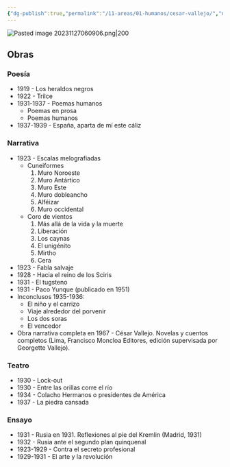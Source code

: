 ```yaml
---
{"dg-publish":true,"permalink":"/11-areas/01-humanos/cesar-vallejo/","noteIcon":""}
---
```


![Pasted image 20231127060906.png|200](/img/user/02%20Image/Pasted%20image%2020231127060906.png)
## Obras
### Poesía
- 1919 - Los heraldos negros
- 1922 - Trilce
- 1931-1937 - Poemas humanos
	- Poemas en prosa
	- Poemas humanos
- 1937-1939 - España, aparta de mí este cáliz
### Narrativa
- 1923 - Escalas melografiadas
	- Cuneiformes
		1. Muro Noroeste
		2. Muro Antártico
		3. Muro Este
		4. Muro dobleancho
		5. Alféizar
		6. Muro occidental
	- Coro de vientos
		1. Más allá de la vida y la muerte
		2. Liberación
		3. Los caynas
		4. El unigénito
		5. Mirtho
		6. Cera
- 1923 - Fabla salvaje
- 1928 - Hacia el reino de los Sciris
- 1931 - El tugsteno
- 1931 - Paco Yunque (publicado en 1951)
- Inconclusos 1935-1936:
	- El niño y el carrizo
	- Viaje alrededor del porvenir
	- Los dos soras
	- El vencedor
- Obra narrativa completa en 1967 - César Vallejo. Novelas y cuentos completos (Lima, Francisco Moncloa Editores, edición supervisada por Georgette Vallejo).
### Teatro
- 1930 - Lock-out
- 1930 - Entre las orillas corre el río
- 1934 - Colacho Hermanos o presidentes de América
- 1937 - La piedra cansada
### Ensayo
- 1931 - Rusia en 1931. Reflexiones al pie del Kremlin (Madrid, 1931) 
- 1932 - Rusia ante el segundo plan quinquenal
- 1923-1929 - Contra el secreto profesional
- 1929-1931 - El arte y la revolución